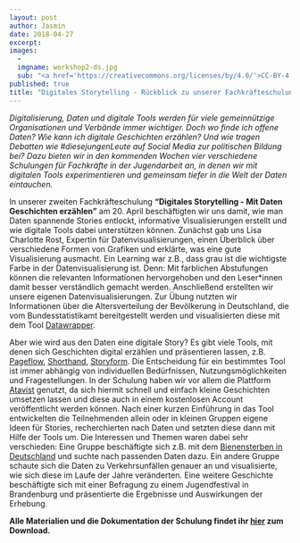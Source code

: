 ```yaml
---
layout: post
author: Jasmin
date: 2018-04-27
excerpt: 
images:
  - 
  imgname: workshop2-ds.jpg
  sub: "<a href='https://creativecommons.org/licenses/by/4.0/'>CC-BY-4.0</a>, OKF DE, Foto: Lea Pfau"
published: true
title: "Digitales Storytelling - Rückblick zu unserer Fachkräfteschulung #2"
---
```


*Digitalisierung, Daten und digitale Tools werden für viele gemeinnützige Organisationen und Verbände immer wichtiger. Doch wo finde ich offene Daten? Wie kann ich digitale Geschichten erzählen? Und wie tragen Debatten wie #diesejungenLeute auf Social Media zur politischen Bildung bei? Dazu bieten wir in den kommenden Wochen vier verschiedene Schulungen für Fachkräfte in der Jugendarbeit an, in denen wir mit digitalen Tools experimentieren und gemeinsam tiefer in die Welt der Daten eintauchen.* 

In unserer zweiten Fachkräfteschulung **“Digitales Storytelling - Mit Daten Geschichten erzählen”** am 20. April beschäftigten wir uns damit, wie man Daten spannende Stories entlockt, informative Visualisierungen erstellt und wie digitale Tools dabei unterstützen können. Zunächst gab uns Lisa Charlotte Rost, Expertin für Datenvisualisierungen, einen Überblick über verschiedene Formen von Grafiken und erklärte, was eine gute Visualisierung ausmacht. Ein Learning war z.B., dass grau ist die wichtigste Farbe in der Datenvisualisierung ist. Denn: Mit farblichen Abstufungen können die relevanten Informationen hervorgehoben und den Leser*innen damit besser verständlich gemacht werden. Anschließend erstellten wir unsere eigenen Datenvisualisierungen. Zur Übung nutzten wir Informationen über die Altersverteilung der Bevölkerung in Deutschland, die vom Bundesstatistikamt bereitgestellt werden und visualisierten diese mit dem Tool [Datawrapper](https://datawrapper.de).  

Aber wie wird aus den Daten eine digitale Story? Es gibt viele Tools, mit denen sich Geschichten digital erzählen und präsentieren lassen, z.B. [Pageflow](https://pageflow.io/de), [Shorthand](https://shorthand.com/), [Storyform](https://storyform.co/). Die Entscheidung für ein bestimmtes Tool ist immer abhängig von individuellen Bedürfnissen, Nutzungsmöglichkeiten und Fragestellungen. In der Schulung haben wir vor allem die Plattform [Atavist](https://atavist.com/) genutzt, da sich hiermit schnell und einfach kleine Geschichten umsetzen lassen und diese auch in einem kostenlosen Account veröffentlicht werden können. Nach einer kurzen Einführung in das Tool entwickelten die Teilnehmenden allein oder in kleinen Gruppen eigene Ideen für Stories, recherchierten nach Daten und setzten diese dann mit Hilfe der Tools um. Die Interessen und Themen waren dabei sehr verschieden: Eine Gruppe beschäftigte sich z.B. mit dem [Bienensterben in Deutschland](http://www.fao.org/faostat/en/#data/QA/visualize) und suchte nach passenden Daten dazu. Ein andere Gruppe schaute sich die Daten zu Verkehrsunfällen genauer an und visualisierte, wie sich diese im Laufe der Jahre veränderten. Eine weitere Geschichte beschäftigte sich mit einer Befragung zu einem Jugendfestival in Brandenburg und präsentierte die Ergebnisse und Auswirkungen der Erhebung.

**Alle Materialien und die Dokumentation der Schulung findet ihr [hier](https://demokratielabore.de/angebot/schulung) zum Download.**
